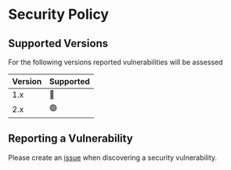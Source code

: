 # Security Policy

## Supported Versions

For the following versions reported vulnerabilities will be assessed

| Version | Supported |
| ------- | --------- |
| 1.x     | 🛑        |
| 2.x     | 🟢        |

## Reporting a Vulnerability

Please create an [issue](https://github.com/otto-de/purge-deprecated-workflow-runs/issues/new) when discovering a security vulnerability.
